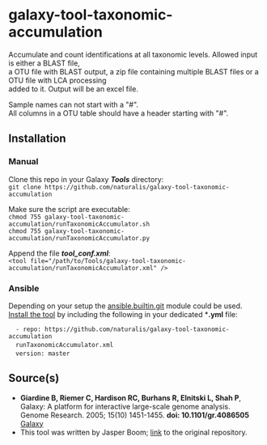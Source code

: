 # galaxy-tool-taxonomic-accumulation
Accumulate and count identifications at all taxonomic levels. Allowed input is either a BLAST file,  
a OTU file with BLAST output, a zip file containing multiple BLAST files or a OTU file with LCA processing  
added to it. Output will be an excel file.

Sample names can not start with a "#".  
All columns in a OTU table should have a header starting with "#".


## Installation
### Manual  
Clone this repo in your Galaxy ***Tools*** directory:  
`git clone https://github.com/naturalis/galaxy-tool-taxonomic-accumulation`  

Make sure the script are executable:  
`chmod 755 galaxy-tool-taxonomic-accumulation/runTaxonomicAccumulator.sh`  
`chmod 755 galaxy-tool-taxonomic-accumulation/runTaxonomicAccumulator.py`  

Append the file ***tool_conf.xml***:    
`<tool file="/path/to/Tools/galaxy-tool-taxonomic-accumulation/runTaxonomicAccumulator.xml" />`  

### Ansible
Depending on your setup the [ansible.builtin.git](https://docs.ansible.com/ansible/latest/collections/ansible/builtin/git_module.html) module could be used.  
[Install the tool](https://docs.ansible.com/ansible/latest/collections/ansible/builtin/git_module.html#examples) by including the following in your dedicated ***.yml** file:  

`  - repo: https://github.com/naturalis/galaxy-tool-taxonomic-accumulation`  
&ensp;&ensp;`runTaxonomicAccumulator.xml`  
&ensp;&ensp;`version: master`  

## Source(s)
* __Giardine B, Riemer C, Hardison RC, Burhans R, Elnitski L, Shah P__,  
  Galaxy: A platform for interactive large-scale genome analysis.  
  Genome Research. 2005; 15(10) 1451-1455. __doi: 10.1101/gr.4086505__  
  [Galaxy](https://www.galaxyproject.org/)  
* This tool was written by Jasper Boom; [link](https://github.com/JasperBoom/galaxy-tools-naturalis-internship) to the original repository.  
